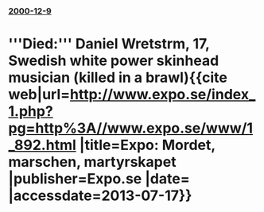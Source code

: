 ### [2000-12-9](/news/2000/12/9/index.md)

# '''Died:''' Daniel Wretstrm, 17, Swedish white power skinhead musician (killed in a brawl)<ref name=expo>{{cite web|url=http://www.expo.se/index_1.php?pg=http%3A//www.expo.se/www/1_892.html |title=Expo: Mordet, marschen, martyrskapet |publisher=Expo.se |date= |accessdate=2013-07-17}}</ref>



